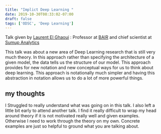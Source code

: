 ```yaml
---
title: "Implict Deep Learning "
date: 2019-10-30T08:33:02-07:00
draft: false
tags: ['ODSC', 'Deep Learning']
---
```


Talk given by [Laurent El Ghaoui](https://people.eecs.berkeley.edu/~elghaoui/) : Professor at [BAIR](https://bair.berkeley.edu/) and chief scientist at [Sumup Analytics](https://www.sumup.ai/)

This talk was about a new area of Deep Learning research that is still very much theory. In this approach rather than specifying the architecture of a given model, the data tells us the structure of our model. This approach provides for new notation and new conceptual ways for us to think about deep learning. This approach is notationally much simpler and having this abstraction in notation allows us to do a lot of more powerful things.

## my thoughts

I Struggled to really understand what was going on in this talk. I also left a little bit early to attend another talk. I find it really difficult to wrap my head around theory if it is not motivated really well and given examples. Otherwise I need to work through the theory on my own. Concrete examples are just so helpful to ground what you are talking about.
